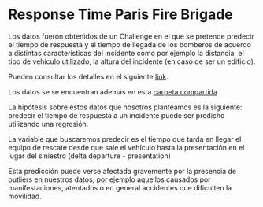 # Response Time Paris Fire Brigade

Los datos fueron obtenidos de un Challenge en el que se pretende predecir el tiempo de respuesta y el tiempo de llegada de los bomberos de acuerdo a distintas características del incidente como por ejemplo la distancia, el tipo de vehículo utilizado, la altura del incidente (en caso de ser un edificio).

Pueden consultar los detalles en el siguiente [link](https://paris-fire-brigade.github.io/data-challenge/challenge.html).

Los datos se se encuentran además en esta [carpeta compartida](https://drive.google.com/drive/folders/1ebXRdrRmijtlEv19ndsHpkTLaXgQo9Wt?usp=sharing).

La hipótesis sobre estos datos que nosotros planteamos es la siguiente: predecir el tiempo de respuesta a un incidente puede ser predicho utilizando una regresión.

La variable que buscaremos predecir es el tiempo que tarda en llegar el equipo de rescate desde que sale el vehículo hasta la presentación en el lugar del siniestro (delta departure - presentation)

Esta predicción puede verse afectada gravemente por la presencia de outliers en nuestros datos, por ejemplo aquellos causados por manifestaciones, atentados o en general accidentes que dificulten la movilidad.

